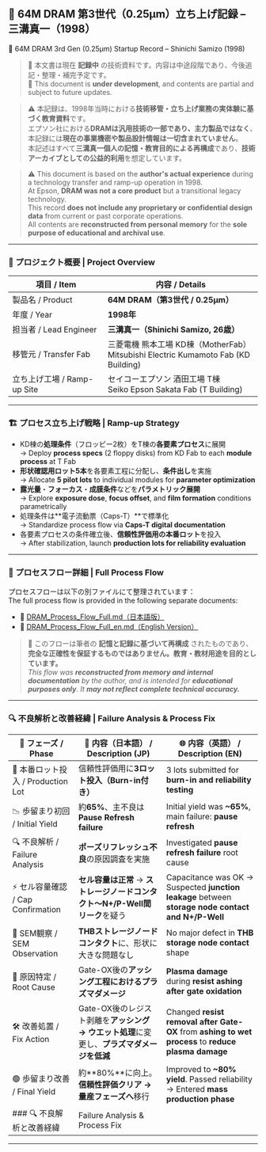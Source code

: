 ## 📘 64M DRAM 第3世代（0.25μm）立ち上げ記録 – 三溝真一（1998）  
📘 64M DRAM 3rd Gen (0.25μm) Startup Record – Shinichi Samizo (1998)

> 📝 本文書は現在 **記録中** の技術資料です。内容は中途段階であり、今後追記・整理・補完予定です。  
> 📝 This document is **under development**, and contents are partial and subject to future updates.

> ⚠️ 本記録は、1998年当時における**技術移管・立ち上げ業務の実体験に基づく教育資料**です。  
> エプソン社における**DRAMは汎用技術の一部であり、主力製品ではなく**、  
> 本記録には**現在の事業機密や製品設計情報は一切含まれていません**。  
> 本記述はすべて**三溝真一個人の記憶・教育目的による再構成**であり、**技術アーカイブとしての公益的利用**を想定しています。

> ⚠️ This document is based on the **author's actual experience** during a technology transfer and ramp-up operation in 1998.  
> At Epson, **DRAM was not a core product** but a transitional legacy technology.  
> This record **does not include any proprietary or confidential design data** from current or past corporate operations.  
> All contents are **reconstructed from personal memory** for the **sole purpose of educational and archival use**.

---

### 🧭 プロジェクト概要 | Project Overview

| 項目 / Item | 内容 / Details |
|-------------|----------------|
| 製品名 / Product | **64M DRAM（第3世代 / 0.25μm）** |
| 年度 / Year | **1998年** |
| 担当者 / Lead Engineer | **三溝真一（Shinichi Samizo, 26歳）** |
| 移管元 / Transfer Fab | 三菱電機 熊本工場 KD棟（MotherFab）<br>Mitsubishi Electric Kumamoto Fab (KD Building) |
| 立ち上げ工場 / Ramp-up Site | セイコーエプソン 酒田工場 T棟<br>Seiko Epson Sakata Fab (T Building) |

---

### 🏗️ プロセス立ち上げ戦略 | Ramp-up Strategy

- KD棟の**処理条件**（フロッピー2枚）をT棟の**各要素プロセス**に展開  
  → Deploy **process specs** (2 floppy disks) from KD Fab to each **module process** at T Fab  
- **形状確認用ロット5本**を各要素工程に分配し、**条件出し**を実施  
  → Allocate **5 pilot lots** to individual modules for **parameter optimization**  
- **露光量**・**フォーカス**・**成膜条件**などを**パラメトリック展開**  
  → Explore **exposure dose**, **focus offset**, and **film formation** conditions parametrically  
- 処理条件は**電子流動票（Caps-T）**で標準化  
  → Standardize process flow via **Caps-T digital documentation**  
- 各要素プロセスの条件確立後、**信頼性評価用の本番ロット**を投入  
  → After stabilization, launch **production lots for reliability evaluation**

---

### 🔗 プロセスフロー詳細 | Full Process Flow

プロセスフローは以下の別ファイルにて整理されています：  
The full process flow is provided in the following separate documents:

- 📄 [DRAM_Process_Flow_Full.md（日本語版）](DRAM_Process_Flow_Full.md)  
- 📄 [DRAM_Process_Flow_Full_en.md（English Version）](DRAM_Process_Flow_Full_en.md)

> 📝 このフローは筆者の **記憶と記録に基づいて再構成** されたものであり、  
> **完全な正確性を保証するものではありません。教育・教材用途を目的としています。**  
> *This flow was **reconstructed from memory and internal documentation** by the author, and is intended for **educational purposes only**. It **may not reflect complete technical accuracy.***

---

### 🔍 不良解析と改善経緯 | Failure Analysis & Process Fix

| 🧭 フェーズ / Phase | 📄 内容（日本語） / Description (JP) | 🌐 内容（英語） / Description (EN) |
|------------------|----------------------------------|--------------------------------------|
| 🚀 本番ロット投入 / Production Lot | 信頼性評価用に**3ロット投入（Burn-in付き）** | 3 lots submitted for **burn-in and reliability testing** |
| 📉 歩留まり初回 / Initial Yield | 約**65%**、主不良は **Pause Refresh failure** | Initial yield was **~65%**, main failure: **pause refresh** |
| 🔍 不良解析 / Failure Analysis | **ポーズリフレッシュ不良**の原因調査を実施 | Investigated **pause refresh failure** root cause |
| ⚡ セル容量確認 / Cap Confirmation | **セル容量は正常** → **ストレージノードコンタクト〜N+/P-Well間リーク**を疑う | Capacitance was OK → Suspected **junction leakage** between **storage node contact and N+/P-Well** |
| 🧐 SEM観察 / SEM Observation | **THBストレージノードコンタクト**に、形状に大きな問題なし | No major defect in **THB storage node contact** shape |
| 📌 原因特定 / Root Cause | Gate-OX後の**アッシング工程におけるプラズマダメージ** | **Plasma damage** during **resist ashing after gate oxidation** |
| 🛠️ 改善処置 / Fix Action | Gate-OX後のレジスト剥離を**アッシング → ウエット処理**に変更し、**プラズマダメージを低減** | Changed **resist removal after Gate-OX** from **ashing to wet process** to **reduce plasma damage** |
| 🟢 歩留まり改善 / Final Yield | 約**80%**に向上。**信頼性評価クリア → 量産フェーズへ**移行 | Improved to **~80% yield**. Passed reliability → Entered **mass production phase** |
### 🔍 不良解析と改善経緯 | Failure Analysis & Process Fix

---

